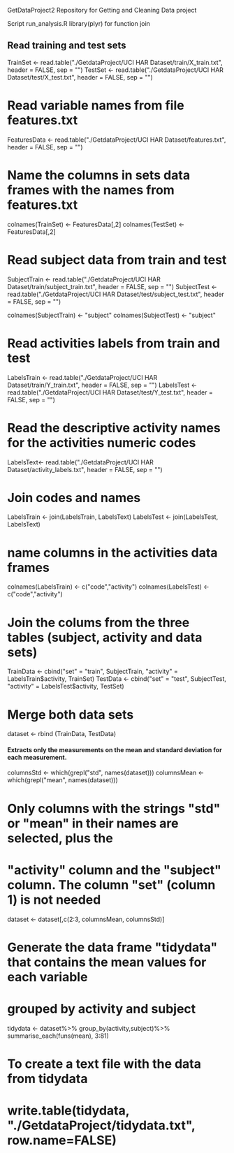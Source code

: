 GetDataProject2
Repository for Getting and Cleaning Data project

Script run_analysis.R
library(plyr) for function join
        
## Read training and test sets          
TrainSet <- read.table("./GetdataProject/UCI HAR Dataset/train/X_train.txt", header = FALSE, sep = "")
TestSet <- read.table("./GetdataProject/UCI HAR Dataset/test/X_test.txt", header = FALSE, sep = "")

# Read variable names from file features.txt
FeaturesData <- read.table("./GetdataProject/UCI HAR Dataset/features.txt", header = FALSE, sep = "")

# Name the columns in sets data frames with the names from features.txt                           
colnames(TrainSet) <- FeaturesData[,2]
colnames(TestSet) <- FeaturesData[,2]

# Read subject data from train and test
SubjectTrain <- read.table("./GetdataProject/UCI HAR Dataset/train/subject_train.txt", header = FALSE, sep = "")
SubjectTest <- read.table("./GetdataProject/UCI HAR Dataset/test/subject_test.txt", header = FALSE, sep = "")

colnames(SubjectTrain) <- "subject"
colnames(SubjectTest) <- "subject"

# Read activities labels from train and test
LabelsTrain <- read.table("./GetdataProject/UCI HAR Dataset/train/Y_train.txt", header = FALSE, sep = "")
LabelsTest <- read.table("./GetdataProject/UCI HAR Dataset/test/Y_test.txt", header = FALSE, sep = "")

# Read the descriptive activity names for the activities numeric codes
LabelsText<- read.table("./GetdataProject/UCI HAR Dataset/activity_labels.txt", header = FALSE, sep = "")

# Join codes and names
LabelsTrain <- join(LabelsTrain, LabelsText)
LabelsTest <- join(LabelsTest, LabelsText)

# name columns in the activities data frames
colnames(LabelsTrain) <- c("code","activity")
colnames(LabelsTest) <- c("code","activity")

# Join the colums from the three tables (subject, activity and data sets)
TrainData <- cbind("set" = "train", SubjectTrain, "activity" = LabelsTrain$activity, TrainSet)
TestData <- cbind("set" = "test", SubjectTest, "activity" = LabelsTest$activity, TestSet)

# Merge both data sets
dataset <- rbind (TrainData, TestData)

#### Extracts only the measurements on the mean and standard deviation for each measurement. 

columnsStd <- which(grepl("std", names(dataset)))
columnsMean <- which(grepl("mean", names(dataset)))

# Only columns with the strings "std" or "mean" in their names are selected, plus the 
# "activity" column and the "subject" column. The column "set" (column 1) is not needed
dataset <- dataset[,c(2:3, columnsMean, columnsStd)]

# Generate the data frame "tidydata" that contains the mean values for each variable 
# grouped by activity and subject
tidydata <- dataset%>%
        group_by(activity,subject)%>% 
        summarise_each(funs(mean), 3:81)

# To create a text file with the data from tidydata
# write.table(tidydata, "./GetdataProject/tidydata.txt", row.name=FALSE)
